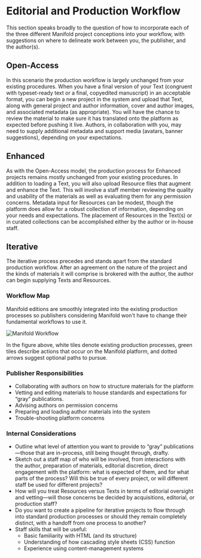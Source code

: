 # Editorial and Production Workflow
This section speaks broadly to the question of how to incorporate each of the three different Manifold project conceptions into your workflow, with suggestions on where to delineate work between you, the publisher, and the author(s).

## Open-Access
In this scenario the production workflow is largely unchanged from your existing procedures. When you have a final version of your Text (congruent with typeset-ready text or a final, copyedited manuscript) in an acceptable format, you can begin a new project in the system and upload that Text, along with general project and author information, cover and author images, and associated metadata (as appropriate). You will have the chance to review the material to make sure it has translated onto the platform as expected before pushing it live. Authors, in collaboration with you, may need to supply additional metadata and support media (avatars, banner suggestions), depending on your expectations.

## Enhanced
As with the Open-Access model, the production process for Enhanced projects remains mostly unchanged from your existing procedures. In addition to loading a Text, you will also upload Resource files that augment and enhance the Text. This will involve a staff member reviewing the quality and usability of the materials as well as evaluating them for any permission concerns. Metadata input for Resources can be modest, though the platform does allow for a robust collection of information, depending on your needs and expectations. The placement of Resources in the Text(s) or in curated collections can be accomplished either by the author or in-house staff.

## Iterative
The iterative process precedes and stands apart from the standard production workflow. After an agreement on the nature of the project and the kinds of materials it will comprise is brokered with the author, the author can begin supplying Texts and Resources.

### Workflow Map
Manifold editions are smoothly integrated into the existing production processes so publishers considering Manifold won't have to change their fundamental workflows to use it.

![Manifold Workflow](/assets/workflow.jpg)

In the figure above, white tiles denote existing production processes, green tiles describe actions that occur on the Manifold platform, and dotted arrows suggest optional paths to pursue.

### Publisher Responsibilities
*   Collaborating with authors on how to structure materials for the platform
*   Vetting and editing materials to house standards and expectations for “gray” publications.
*   Advising authors on permission concerns
*   Preparing and loading author materials into the system
*   Trouble-shooting platform concerns

### Internal Considerations
*   Outline what level of attention you want to provide to “gray” publications—those that are in-process, still being thought through, drafty.
*   Sketch out a staff map of who will be involved, from interactions with the author, preparation of materials, editorial discretion, direct engagement with the platform: what is expected of them, and for what parts of the process? Will this be true of every project, or will different staff be used for different projects?
*   How will you treat Resources versus Texts in terms of editorial oversight and vetting—will those concerns be decided by acquisitions, editorial, or production staff?
*   Do you want to create a pipeline for iterative projects to flow through into standard production processes or should they remain completely distinct, with a handoff from one process to another?
*   Staff skills that will be useful:
    *   Basic familiarity with HTML (and its structure)
    *   Understanding of how cascading style sheets (CSS) function
    *   Experience using content-management systems
